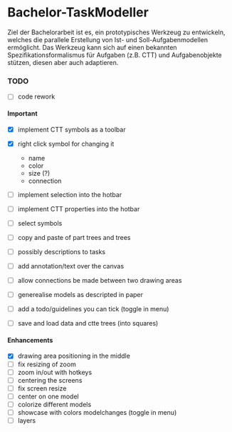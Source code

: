 # Bachelor-TaskModeller

Ziel der Bachelorarbeit ist es, ein prototypisches Werkzeug zu entwickeln, welches die parallele Erstellung von Ist- und Soll-Aufgabenmodellen ermöglicht. Das
Werkzeug kann sich auf einen bekannten Spezifikationsformalismus für Aufgaben (z.B. CTT) und Aufgabenobjekte stützen, diesen aber auch adaptieren.

### TODO
- [ ] code rework

#### Important
- [x] implement CTT symbols as a toolbar
- [x] right click symbol for changing it
  - name
  - color
  - size (?)
  - connection
- [ ] implement selection into the hotbar
- [ ] implement CTT properties into the hotbar
- [ ] select symbols
- [ ] copy and paste of part trees and trees
- [ ] possibly descriptions to tasks
- [ ] add annotation/text over the canvas
- [ ] allow connections be made between two drawing areas
- [ ] generealise models as descripted in paper
- [ ] add a todo/guidelines you can tick (toggle in menu)

- [ ] save and load data and ctte trees (into squares)

#### Enhancements
- [x] drawing area positioning in the middle
- [ ] fix resizing of zoom
- [ ] zoom in/out with hotkeys
- [ ] centering the screens
- [ ] fix screen resize
- [ ] center on one model
- [ ] colorize different models
- [ ] showcase with colors modelchanges (toggle in menu)
- [ ] layers
